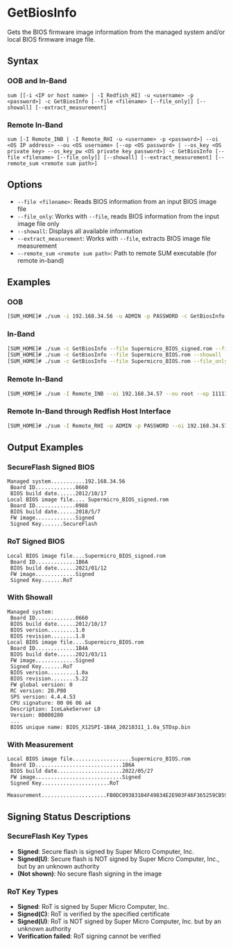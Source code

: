 # GetBiosInfo

Gets the BIOS firmware image information from the managed system and/or local BIOS firmware image file.

## Syntax

### OOB and In-Band
```
sum [[-i <IP or host name> | -I Redfish_HI] -u <username> -p <password>] -c GetBiosInfo [--file <filename> [--file_only]] [--showall] [--extract_measurement]
```

### Remote In-Band
```
sum [-I Remote_INB | -I Remote_RHI -u <username> -p <password>] --oi <OS IP address> --ou <OS username> [--op <OS password> | --os_key <OS private key> --os_key_pw <OS private key password>] -c GetBiosInfo [--file <filename> [--file_only]] [--showall] [--extract_measurement] [--remote_sum <remote sum path>]
```

## Options

- `--file <filename>`: Reads BIOS information from an input BIOS image file
- `--file_only`: Works with `--file`, reads BIOS information from the input image file only
- `--showall`: Displays all available information
- `--extract_measurement`: Works with `--file`, extracts BIOS image file measurement
- `--remote_sum <remote sum path>`: Path to remote SUM executable (for remote in-band)

## Examples

### OOB
```bash
[SUM_HOME]# ./sum -i 192.168.34.56 -u ADMIN -p PASSWORD -c GetBiosInfo --file Supermicro_BIOS_signed.rom
```

### In-Band
```bash
[SUM_HOME]# ./sum -c GetBiosInfo --file Supermicro_BIOS_signed.rom --file_only
[SUM_HOME]# ./sum -c GetBiosInfo --file Supermicro_BIOS.rom --showall
[SUM_HOME]# ./sum -c GetBiosInfo --file Supermicro_BIOS.rom --file_only --extract_measurement
```

### Remote In-Band
```bash
[SUM_HOME]# ./sum -I Remote_INB --oi 192.168.34.57 --ou root --op 111111 -c GetBiosInfo --remote_sum /root/sum
```

### Remote In-Band through Redfish Host Interface
```bash
[SUM_HOME]# ./sum -I Remote_RHI -u ADMIN -p PASSWORD --oi 192.168.34.57 --ou root --op 111111 -c GetBiosInfo --remote_sum /root/sum
```

## Output Examples

### SecureFlash Signed BIOS
```
Managed system...........192.168.34.56
 Board ID.............0660
 BIOS build date......2012/10/17
Local BIOS image file.... Supermicro_BIOS_signed.rom
 Board ID.............0988
 BIOS build date......2018/5/7
 FW image.............Signed
 Signed Key.......SecureFlash
```

### RoT Signed BIOS
```
Local BIOS image file....Supermicro_BIOS_signed.rom
 Board ID.............1B6A
 BIOS build date......2021/01/12
 FW image.............Signed
 Signed Key.......RoT
```

### With Showall
```
Managed system:
 Board ID.............0660
 BIOS build date......2012/10/17
 BIOS version.........1.0
 BIOS revision........1.8
Local BIOS image file....Supermicro_BIOS.rom
 Board ID.............1B4A
 BIOS build date......2021/03/11
 FW image.............Signed
 Signed Key.......RoT
 BIOS version.........1.0a
 BIOS revision........5.22
 FW global version: 0
 RC version: 20.P80
 SPS version: 4.4.4.53
 CPU signature: 00 06 06 a4
 Description: IceLakeServer L0
 Version: 0B000280
 ...
 BIOS unique name: BIOS_X12SPI-1B4A_20210311_1.0a_STDsp.bin
```

### With Measurement
```
Local BIOS image file...................Supermicro_BIOS.rom
 Board ID............................1B6A
 BIOS build date.....................2022/05/27
 FW image............................Signed
 Signed Key......................RoT
 Measurement.....................FB0DC09383104F49834E2E903F46F365259CB598...
```

## Signing Status Descriptions

### SecureFlash Key Types
- **Signed**: Secure flash is signed by Super Micro Computer, Inc.
- **Signed(U)**: Secure flash is NOT signed by Super Micro Computer, Inc., but by an unknown authority
- **(Not shown)**: No secure flash signing in the image

### RoT Key Types
- **Signed**: RoT is signed by Super Micro Computer, Inc.
- **Signed(C)**: RoT is verified by the specified certificate
- **Signed(U)**: RoT is NOT signed by Super Micro Computer, Inc. but by an unknown authority
- **Verification failed**: RoT signing cannot be verified
